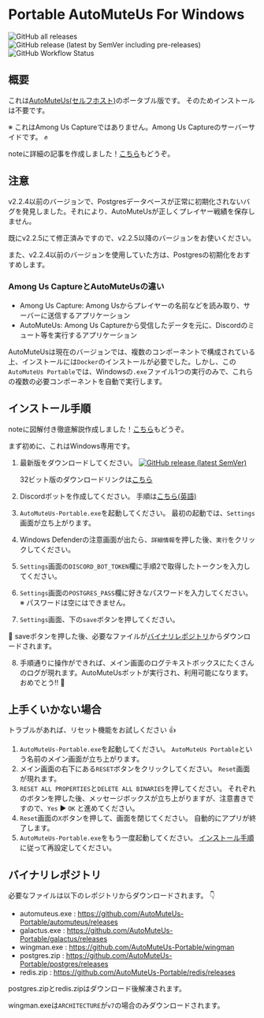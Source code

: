 # Portable AutoMuteUs For Windows

![GitHub all releases](https://img.shields.io/github/downloads/mtaku3/AutoMuteUs-Portable/total?label=%E5%90%88%E8%A8%88%E3%83%80%E3%82%A6%E3%83%B3%E3%83%AD%E3%83%BC%E3%83%89%E6%95%B0)
![GitHub release (latest by SemVer including pre-releases)](https://img.shields.io/github/downloads-pre/mtaku3/AutoMuteUs-Portable/latest/total?label=%E6%9C%80%E6%96%B0%E7%89%88%E3%83%80%E3%82%A6%E3%83%B3%E3%83%AD%E3%83%BC%E3%83%89%E6%95%B0&sort=semver)
![GitHub Workflow Status](https://img.shields.io/github/workflow/status/mtaku3/AutoMuteUs-Portable/releaser-v2?label=%E3%83%93%E3%83%AB%E3%83%89)

## 概要
これは[AutoMuteUs(セルフホスト)](https://github.com/automuteus)のポータブル版です。 そのためインストールは不要です。

※ これはAmong Us Captureではありません。Among Us Captureのサーバーサイドです。 ✊

noteに詳細の記事を作成しました！[こちら](https://note.com/mtaku3/n/nd1419c9138c7)もどうぞ。

## 注意
v2.2.4以前のバージョンで、Postgresデータベースが正常に初期化されないバグを発見しました。それにより、AutoMuteUsが正しくプレイヤー戦績を保存しません。

既にv2.2.5にて修正済みですので、v2.2.5以降のバージョンをお使いください。

また、v2.2.4以前のバージョンを使用していた方は、Postgresの初期化をおすすめします。

### Among Us CaptureとAutoMuteUsの違い
- Among Us Capture: Among Usからプレイヤーの名前などを読み取り、サーバーに送信するアプリケーション
- AutoMuteUs: Among Us Captureから受信したデータを元に、Discordのミュート等を実行するアプリケーション

AutoMuteUsは現在のバージョンでは、複数のコンポーネントで構成されている上、インストールには`Docker`のインストールが必要でした。しかし、この`AutoMuteUs Portable`では、Windowsの`.exe`ファイル1つの実行のみで、これらの複数の必要コンポーネントを自動で実行します。

## インストール手順
noteに図解付き徹底解説作成しました！[こちら](https://note.com/mtaku3/n/n07fc4a2e9617)もどうぞ。

まず初めに、これはWindows専用です。

1.  最新版をダウンロードしてください。 <a href="https://github.com/mtaku3/AutoMuteUs-Portable/releases/latest/download/AutoMuteUs-Portable-x64.exe"><img alt="GitHub release (latest SemVer)" src="https://img.shields.io/github/v/release/mtaku3/AutoMuteUs-Portable?label=%E3%83%80%E3%82%A6%E3%83%B3%E3%83%AD%E3%83%BC%E3%83%89&sort=semver"></a>

    32ビット版のダウンロードリンクは[こちら](https://github.com/mtaku3/AutoMuteUs-Portable/releases/latest/download/AutoMuteUs-Portable-x86.exe)

2.  Discordボットを作成してください。 手順は[こちら(英語)](https://github.com/denverquane/automuteus/blob/master/BOT_README.md)
3.  `AutoMuteUs-Portable.exe`を起動してください。 最初の起動では、`Settings`画面が立ち上がります。
4.  Windows Defenderの注意画面が出たら、`詳細情報`を押した後、`実行`をクリックしてください。
5.  `Settings`画面の`DISCORD_BOT_TOKEN`欄に手順2で取得したトークンを入力してください。
6.  `Settings`画面の`POSTGRES_PASS`欄に好きなパスワードを入力してください。※ パスワードは空にはできません。
7.  `Settings`画面、下の`save`ボタンを押してください。

🔔 saveボタンを押した後、必要なファイルが<a href="#バイナリレポジトリ">バイナリレポジトリ</a>からダウンロードされます。

8.  手順通りに操作ができれば、メイン画面のログテキストボックスにたくさんのログが現れます。AutoMuteUsボットが実行され、利用可能になります。 おめでとう!! 🥳

## 上手くいかない場合
トラブルがあれば、リセット機能をお試しください 👍

1.  `AutoMuteUs-Portable.exe`を起動してください。 `AutoMuteUs Portable`という名前のメイン画面が立ち上がります。
2.  メイン画面の右下にある`RESET`ボタンをクリックしてください。 `Reset`画面が現れます。
3.  `RESET ALL PROPERTIES`と`DELETE ALL BINARIES`を押してください。 それぞれのボタンを押した後、メッセージボックスが立ち上がりますが、注意書きですので、`Yes` ▶️ `OK` と進めてください。
4.  `Reset`画面の`X`ボタンを押して、画面を閉じてください。 自動的にアプリが終了します。
5.  `AutoMuteUs-Portable.exe`をもう一度起動してください。 <a href="#インストール手順">インストール手順</a>に従って再設定してください。

## バイナリレポジトリ
必要なファイルは以下のレポジトリからダウンロードされます。 👇

- automuteus.exe : https://github.com/AutoMuteUs-Portable/automuteus/releases
- galactus.exe : https://github.com/AutoMuteUs-Portable/galactus/releases
- wingman.exe : https://github.com/AutoMuteUs-Portable/wingman
- postgres.zip : https://github.com/AutoMuteUs-Portable/postgres/releases
- redis.zip : https://github.com/AutoMuteUs-Portable/redis/releases

postgres.zipとredis.zipはダウンロード後解凍されます。

wingman.exeは`ARCHITECTURE`が`v7`の場合のみダウンロードされます。